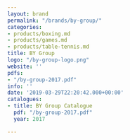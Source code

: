 ```yaml
---
layout: brand
permalink: "/brands/by-group/"
categories:
- products/boxing.md
- products/games.md
- products/table-tennis.md
title: BY Group
logo: "/by-group-logo.png"
website: ''
pdfs:
- "/by-group-2017.pdf"
info: ''
date: '2019-03-29T22:20:42.000+00:00'
catalogues:
- title: BY Group Catalogue
  pdf: "/by-group-2017.pdf"
  year: 2017

---
```

